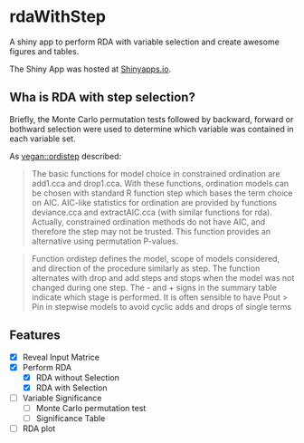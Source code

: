 # rdaWithStep
A shiny app to perform RDA with variable selection and create awesome figures and tables.

The Shiny App was hosted at [Shinyapps.io](https://hanchen.shinyapps.io/rdaWithStep/).

## Wha is RDA with step selection?

Briefly, the Monte Carlo permutation tests followed by backward, forward or bothward selection were used to determine which variable was contained in each variable set.

As [vegan::ordistep](https://www.rdocumentation.org/packages/vegan/versions/2.4-2/topics/ordistep) described:

> The basic functions for model choice in constrained ordination are add1.cca and drop1.cca. With these functions, ordination models can be chosen with standard R function step which bases the term choice on AIC. AIC-like statistics for ordination are provided by functions deviance.cca and extractAIC.cca (with similar functions for rda). Actually, constrained ordination methods do not have AIC, and therefore the step may not be trusted. This function provides an alternative using permutation P-values.

> Function ordistep defines the model, scope of models considered, and direction of the procedure similarly as step. The function alternates with drop and add steps and stops when the model was not changed during one step. The - and + signs in the summary table indicate which stage is performed. It is often sensible to have Pout > Pin in stepwise models to avoid cyclic adds and drops of single terms

## Features
- [x] Reveal Input Matrice
- [x] Perform RDA
  - [x] RDA without Selection
  - [x] RDA with Selection
- [ ] Variable Significance
  - [ ] Monte Carlo permutation test
  - [ ] Significance Table
- [ ] RDA plot
